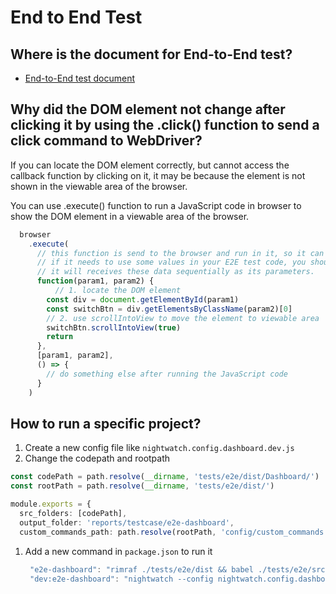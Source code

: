 # End to End Test

## Where is the document for End-to-End test?

* [End-to-End test document](https://teams.microsoft.com/_#/docx/viewer/teams/https%3A~2F~2Fa10networks.sharepoint.com~2Fsites~2FGUIFuture~2FShared%20Documents~2FGeneral~2Fauto-test~2Fe2etest_handbook.docx?threadId=19%3Ae81ccb01ec2e48f9b6f4fd21da53fad6%40thread.skype&baseUrl=https%3A~2F~2Fa10networks.sharepoint.com~2Fsites~2FGUIFuture&fileId=CC8F2496-CCCB-4CCF-AA05-CCFE5F8922F7&ctx=files&viewerAction=view)​

## Why did the DOM element not change after clicking it by using the .click\(\) function to send a click command to WebDriver?

If you can locate the DOM element correctly, but cannot access the callback function by clicking on it, it may be because the element is not shown in the viewable area of the browser.

You can use .execute\(\) function to run a JavaScript code in browser to show the DOM element in a viewable area of the browser.

```typescript
  browser
    .execute(
      // this function is send to the browser and run in it, so it can not get any variable in you E2E test code.
      // if it needs to use some values in your E2E test code, you should push them in a Array as the second param.
      // it will receives these data sequentially as its parameters.
      function(param1, param2) {
          // 1. locate the DOM element
        const div = document.getElementById(param1)
        const switchBtn = div.getElementsByClassName(param2)[0]
        // 2. use scrollIntoView to move the element to viewable area
        switchBtn.scrollIntoView(true)
        return
      },
      [param1, param2],
      () => {
        // do something else after running the JavaScript code
      }
    )
```

## How to run a specific project?

1. Create a new config file like `nightwatch.config.dashboard.dev.js`
2. Change the codepath and rootpath

```typescript
const codePath = path.resolve(__dirname, 'tests/e2e/dist/Dashboard/')
const rootPath = path.resolve(__dirname, 'tests/e2e/dist/')

module.exports = {
  src_folders: [codePath],
  output_folder: 'reports/testcase/e2e-dashboard',
  custom_commands_path: path.resolve(rootPath, 'config/custom_commands'),
```

1. Add a new command in `package.json` to run it

   ```typescript
    "e2e-dashboard": "rimraf ./tests/e2e/dist && babel ./tests/e2e/src --out-dir ./tests/e2e/dist && npm run dev:e2e-dashboard",
    "dev:e2e-dashboard": "nightwatch --config nightwatch.config.dashboard.dev.js",
   ```

